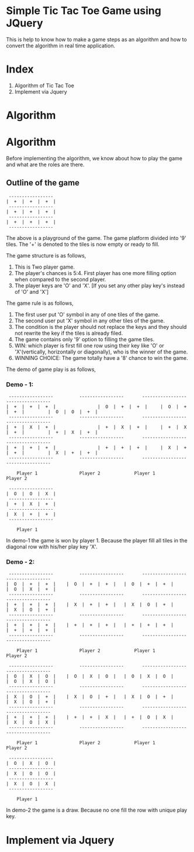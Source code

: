 # Simple Tic Tac Toe Game using JQuery

This is help to know how to make a game steps as an algorithm and how to convert the algorithm in real time application.

# Index

1. Algorithm of Tic Tac Toe
2. Implement via Jquery

# Algorithm

# Algorithm

Before implementing the algorithm, we know about how to play the game and what are the roles are there.

## Outline of the game

```
 -----------------
|  +  |  +  |  +  |
 -----------------
|  +  |  +  |  +  |
 -----------------
|  +  |  +  |  +  |
 -----------------
```

The above is a playground of the game. The game platform divided into '9' tiles. The '+' is denoted to the tiles is now empty or ready to fill.

The game structure is as follows,

1. This is Two player game.
2. The player's chances is 5:4. First player has one more filling option when compared to the second player.
3. The player keys are 'O' and 'X'. [If you set any other play key's instead of 'O' and 'X']

The game rule is as follows,

1. The first user put 'O' symbol in any of one tiles of the game.
2. The second user put 'X' symbol in any other tiles of the game. 
3. The condition is the player should not replace the keys and they should not rewrite the key if the tiles is already filed.
4. The game contains only '9' option to filling the game tiles.
5. WIN: which player is first fill one row using their key like 'O' or 'X'(vertically, horizontally or diagonally), who is the winner of the game.
6. WINNING CHOICE: The game totally have a '8' chance to win the game.

The demo of game play is as follows,

### Demo - 1:

```
 -----------------		    -----------------	    -----------------	    	-----------------
|  +  |  +  |  +  |                |  O  |  +  |  +  |     |  O  |  +  |  +  |         |  O  |  O  |  +  |
 -----------------		    -----------------	    -----------------	    	-----------------
|  +  |  X  |  +  |                |  +  |  X  |  +  |     |  +  |  X  |  +  |         |  +  |  X  |  +  |
 -----------------		    -----------------	    -----------------	    	-----------------
|  +  |  +  |  +  |                |  +  |  +  |  +  |     |  X  |  +  |  +  |         |  X  |  +  |  +  |
 -----------------		    -----------------	    -----------------	    	-----------------

 	Player 1				Player 2			 Player 1					Player 2
```

```
 -----------------
|  O  |  O  |  X  |
 -----------------
|  +  |  X  |  +  |
 -----------------
|  X  |  +  |  +  |
 -----------------

 	Player 1
```

In demo-1 the game is won by player 1. Because the player fill all tiles in the diagonal row with his/her play key 'X'.

### Demo - 2:

```
 -----------------		    -----------------	    -----------------	    	-----------------
|  O  |  +  |  +  |	   |  O  |  +  |  +  |   |  O  |  +  |  +  |	   |  O  |  X  |  +  |
 -----------------		    -----------------	    -----------------	    	-----------------
|  +  |  +  |  +  |    |  X  |  +  |  +  |   |  X  |  O  |  +  |	   |  X  |  O  |  +  |
 -----------------		    -----------------	    -----------------	    	-----------------
|  +  |  +  |  +  |    |  +  |  +  |  +  |   |  +  |  +  |  +  |	   |  +  |  +  |  +  |
 -----------------		    -----------------	    -----------------	    	-----------------

 	Player 1				Player 2			 Player 1					Player 2
```

```
 -----------------		    -----------------	    -----------------	    	-----------------
|  O  |  X  |  O  |	   |  O  |  X  |  O  |   |  O  |  X  |  O  |	   |  O  |  X  |  O  |
 -----------------		    -----------------	    -----------------	    	-----------------
|  X  |  O  |  +  |    |  X  |  O  |  +  |   |  X  |  O  |  +  |	   |  X  |  O  |  +  |
 -----------------		    -----------------	    -----------------	    	-----------------
|  +  |  +  |  +  |    |  +  |  +  |  X  |   |  +  |  O  |  X  |	   |  X  |  O  |  X  |
 -----------------		    -----------------	    -----------------	    	-----------------

 	Player 1				Player 2			 Player 1					Player 2
```

```
 -----------------
|  O  |  X  |  O  |
 -----------------
|  X  |  O  |  O  |
 -----------------
|  X  |  O  |  X  |
 -----------------

 	Player 1
```

In demo-2 the game is a draw. Because no one fill the row with unique play key.

# Implement via Jquery
